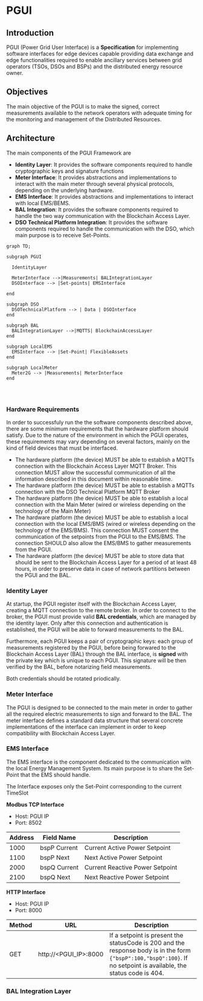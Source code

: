 # PGUI

## Introduction
PGUI (Power Grid User Interface) is a **Specification** for implementing software interfaces for edge devices capable providing data exchange and edge functionalities required to enable ancillary services between grid operators (TSOs, DSOs and BSPs) and the distributed energy resource owner.


## Objectives
The main objective of the PGUI is to make the signed, correct measurements available to the network operators with adequate timing for the monitoring and management of the Distributed Resources.


## Architecture
The main components of the PGUI Framework are

- **Identity Layer**: It provides the software components required to handle cryptographic keys and signature functions
- **Meter Interface**: It provides abstractions and implementations to interact with the main meter through several physical protocols, depending on the underlying hardware.
- **EMS Interface**: It provides abstractions and implementations to interact with local EMS/BEMS.
- **BAL Integration**: It provides the software components required to handle the two way communication with the Blockchain Access Layer.
- **DSO Technical Platform Integration**: It provides the software components required to handle the communication with the DSO, which main purpose is to receive Set-Points.


```mermaid
graph TD;

subgraph PGUI
  
  IdentityLayer 
  
  MeterInterface -->|Measurements| BALIntegrationLayer
  DSOInterface --> |Set-points| EMSInterface
  
end

subgraph DSO
  DSOTechnicalPlatform --> | Data | DSOInterface
end

subgraph BAL
  BALIntegrationLayer -->|MQTTS| BlockchainAccessLayer
end

subgraph LocalEMS
  EMSInterface --> |Set-Point| FlexibleAssets
end

subgraph LocalMeter
  Meter2G --> |Measurements| MeterInterface
end




```
### Hardware Requirements

In order to successfuly run the the software components described above, there are some minimum requirements that the hardware platform should satisfy. Due to the nature of the environment in which the PGUI operates, these requirements may vary depending on several factors, mainly on the kind of field devices that must be interfaced.

- The hardware platform (the device) MUST be able to establish a MQTTs connection with the Blockchain Access Layer MQTT Broker. This connection MUST allow the successful communication of all the information described in this document within reasonable time.
- The hardware platform (the device) MUST be able to establish a MQTTs connection with the DSO Technical Platform MQTT Broker
- The hardware platform (the device) MUST be able to establish a local connection with the Main Meter (wired or wireless depending on the technology of the Main Meter)
- The hardware platform (the device) MUST be able to establish a local connection with the local EMS/BMS (wired or wireless depending on the technology of the EMS/BMS). This connection MUST consent the communication of the setpoints from the PGUI to the EMS/BMS. The connection SHOULD also allow the EMS/BMS to gather measurements from the PGUI.
- The hardware platform (the device) MUST be able to store data that should be sent to the Blockchain Access Layer for a period of at least 48 hours, in order to preserve data in case of network partitions between the PGUI and the BAL.

### Identity Layer

At startup, the PGUI register itself with the Blockchain Access Layer, creating a MQTT connection to the remote broker. In order to connect to the broker, the PGUI must provide valid **BAL credentials**, which are managed by the identity layer. Only after this connection and authentication is established, the PGUI will be able to forward measurements to the BAL.

Furthermore, each PGUI keeps a pair of cryptographic keys: each group of measurements registered by the PGUI, before being forwared to the Blockchain Access Layer (BAL) through the BAL interface, is **signed** with the private key which is unique to each PGUI. This signature will be then verified by the BAL, before notarizing field measurements.

Both credentials should be rotated priodically.

### Meter Interface

The PGUI is designed to be connected to the main meter in order to gather all the required electric measurements to sign and forward to the BAL. The meter interface defines a standard data structure that several concrete implementations of the interface can implement in order to keep compatibility with Blockchain Access Layer.


### EMS Interface

The EMS interface is the component dedicated to the communication with the local Energy Management System. Its main purpose is to share the Set-Point that the EMS should handle.

The Interface exposes only the Set-Point corresponding to the current TimeSlot 

**Modbus TCP Interface**

- Host: PGUI IP
- Port: 8502

| Address | Field Name | Description |
| ----- | ----- | -------- |
| 1000 | bspP Current   | Current Active Power Setpoint |
| 1100 | bspP Next   | Next Active Power Setpoint |
| 2000 | bspQ Current  | Current Reactive Power Setpoint |
| 2100 | bspQ Next   | Next Reactive Power Setpoint |

**HTTP Interface**

- Host: PGUI IP
- Port: 8000

| Method | URL | Description |
| ----- | ----- | -------- |
| GET | http://<PGUI_IP>:8000   | If a setpoint is present the statusCode is 200 and the response body is in the form `{"bspP":100,"bspQ":100}`. If no setpoint is available, the status code is 404. |
  

### BAL Integration Layer
